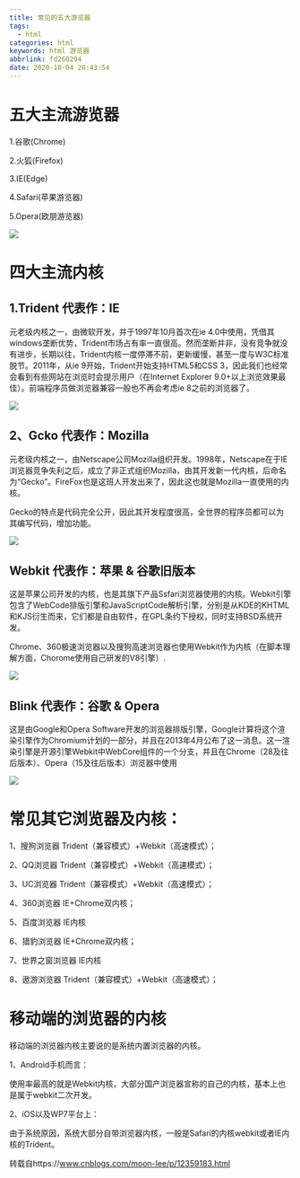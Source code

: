 ```yaml
---
title: 常见的五大游览器
tags:
  - html
categories: html
keywords: html 游览器
abbrlink: fd260294
date: 2020-10-04 20:43:54
---
```

# 五大主流游览器
1.谷歌(Chrome)

2.火狐(Firefox)

3.IE(Edge)

4.Safari(苹果游览器)

5.Opera(欧朋游览器)
<!--more-->
![](https://myblog-1303177382.cos.ap-chongqing.myqcloud.com/blogpostimg/%E6%B8%B8%E8%A7%88%E5%99%A8.png)

# 四大主流内核
## 1.Trident 代表作：IE
元老级内核之一，由微软开发，并于1997年10月首次在ie 4.0中使用，凭借其windows垄断优势，Trident市场占有率一直很高。然而垄断并非，没有竞争就没有进步，长期以往，Trident内核一度停滞不前，更新缓慢，甚至一度与W3C标准脱节。2011年，从ie 9开始，Trident开始支持HTML5和CSS 3，因此我们也经常会看到有些网站在浏览时会提示用户（在Internet Explorer 9.0+以上浏览效果最佳）。前端程序员做浏览器兼容一般也不再会考虑ie 8之前的浏览器了。

![](https://myblog-1303177382.cos.ap-chongqing.myqcloud.com/blogpostimg/ie.png)
## 2、Gcko 代表作：Mozilla
元老级内核之一，由Netscape公司Mozilla组织开发。1998年，Netscape在于IE浏览器竞争失利之后，成立了非正式组织Mozilla，由其开发新一代内核，后命名为“Gecko”。FireFox也是这班人开发出来了，因此这也就是Mozilla一直使用的内核。

Gecko的特点是代码完全公开，因此其开发程度很高，全世界的程序员都可以为其编写代码，增加功能。

![](https://myblog-1303177382.cos.ap-chongqing.myqcloud.com/blogpostimg/firefox.png)
## Webkit 代表作：苹果 & 谷歌旧版本
这是苹果公司开发的内核，也是其旗下产品Ssfari浏览器使用的内核。Webkit引擎包含了WebCode排版引擎和JavaScriptCode解析引擎，分别是从KDE的KHTML和KJS衍生而来，它们都是自由软件，在GPL条约下授权，同时支持BSD系统开发。

Chrome、360极速浏览器以及搜狗高速浏览器也使用Webkit作为内核（在脚本理解方面，Chorome使用自己研发的V8引擎）.

![](https://myblog-1303177382.cos.ap-chongqing.myqcloud.com/blogpostimg/safari.png)
## Blink 代表作：谷歌 & Opera
这是由Google和Opera Software开发的浏览器排版引擎，Google计算将这个渲染引擎作为Chromium计划的一部分，并且在2013年4月公布了这一消息。这一渲染引擎是开源引擎Webkit中WebCore组件的一个分支，并且在Chrome（28及往后版本）、Opera（15及往后版本）浏览器中使用

![](https://myblog-1303177382.cos.ap-chongqing.myqcloud.com/blogpostimg/Chrome-opera.png)

# 常见其它浏览器及内核：
1、搜狗浏览器 Trident（兼容模式）+Webkit（高速模式）；

2、QQ浏览器 Trident（兼容模式）+Webkit（高速模式）；

3、UC浏览器 Trident（兼容模式）+Webkit（高速模式）；

4、360浏览器 IE+Chrome双内核；

5、百度浏览器 IE内核

6、猎豹浏览器 IE+Chrome双内核；

7、世界之窗浏览器 IE内核

8、遨游浏览器 Trident（兼容模式）+Webkit（高速模式）；

# 移动端的浏览器的内核
移动端的浏览器内核主要说的是系统内置浏览器的内核。

1、Android手机而言：

使用率最高的就是Webkit内核，大部分国产浏览器宣称的自己的内核，基本上也是属于webkit二次开发。

2、iOS以及WP7平台上：

由于系统原因，系统大部分自带浏览器内核，一般是Safari的内核webkit或者IE内核的Trident。

转载自https://www.cnblogs.com/moon-lee/p/12359183.html




